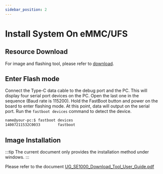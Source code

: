 ```yaml
---
sidebar_position: 2
---
```


# Install System On eMMC/UFS

## Resource Download

For image and flashing tool, please refer to [download](../../download).

## Enter Flash mode

Connect the Type-C data cable to the debug port and the PC. This will display four serial port devices on the PC.
Open the last one in the sequence (Baud rate is 115200). Hold the FastBoot button and power on the board to enter flashing mode.
At this point, data will output on the serial port. Run the `fastboot devices`  command to detect the device.

```bash
name@your-pc:$ fastboot devices
14007211532C0033        fastboot
```

## Image Installation

:::tip
The current document only provides the installation method under windows.
:::

Please refer to the document [UG_SE1000_Download_Tool_User_Guide.pdf](https://dl.radxa.com/sirider/s1/siengine_downloadtool_V7.5/UG_SE1000_Download_Tool_User_Guide.pdf)
